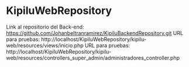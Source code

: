 # KipiluWebRepository

Link al repositorio del Back-end: https://github.com/Johanbeltranramirez/KipiluBackendRepository.git
URL para pruebas: http://localhost/KipiluWebRepository/kipilu-web/resources/views/inicio.php
URL para pruebas: http://localhost/KipiluWebRepository/kipilu-web/resources/controllers_super_admin/administradores_controller.php




